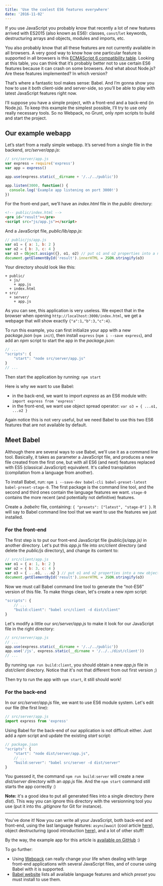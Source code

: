 ```yaml
---
title: 'Use the coolest ES6 features everywhere'
date: '2016-11-02'
---
```


If you use JavaScript you probably know that recently a lot of new features arrived with ES2015 (also known as ES6): classes, `const`/`let` keywords, destructuring arrays and objects, modules and imports, etc.

You also probably know that all these features are not currently available in all browsers. A very good way to know how one particular feature is supported in all browsers is this [ECMAScript 6 compatibility table](http://kangax.github.io/compat-table/es2016plus/). Looking at this table, you can think that it’s probably better not to use certain ES6 features because it can crash on some browsers. And what about Node.js? Are these features implemented? In which version?

That’s where a fantastic tool makes sense: Babel. And I’m gonna show you how to use it both client-side and server-side, so you’ll be able to play with latest JavaScript features right now.

<!--readmore-->

I’ll suppose you have a simple project, with a front-end and a back-end (in Node.js). To keep this example the simplest possible, I’ll try to use only really necessary tools. So no Webpack, no Grunt, only _npm_ scripts to build and start the project.

## Our example webapp

Let’s start from a really simple webapp. It’s served from a single file in the backend, _src/server/app.js_:

```javascript
// src/server/app.js
var express = require('express')
var app = express()

app.use(express.static(__dirname + '/../../public'))

app.listen(3000, function() {
  console.log('Example app listening on port 3000!')
})
```

For the front-end part, we'll have an _index.html_ file in the _public_ directory:

```html
<!-- public/index.html -->
<pre id="result"></pre>
<script src="js/app.js"></script>
```

And a JavaScript file, _public/lib/app.js_:

```javascript
// public/js/app.js
var o1 = { a: 1, b: 2 }
var o2 = { b: 3, c: 4 }
var o3 = Object.assign({}, o1, o2) // put o1 and o2 properties into a new object o3
document.getElementById('result').innerHTML = JSON.stringify(o3)
```

Your directory should look like this:

```
+ public/
  + js/
    + app.js
  + index.html
+ src/
  + server/
    + app.js
```

As you can see, this application is very useless. We expect that in the browser when opening `http://localhost:3000/index.html`, we get a webpage that will show exactly `{"a":1,"b":3,"c":4}`.

To run this example, you can first initialize your app with a new _package.json_ (`npm init`), then install `express` (`npm i --save express`), and add an _npm_ script to start the app in the _package.json_:

```javascript
// ...
"scripts": {
    "start": "node src/server/app.js"
}
// ...
```

Then start the application by running: `npm start`

Here is why we want to use Babel:

- in the back-end, we want to import _express_ as an ES6 module with: `import express from 'express'`
- in the front-end, we want use object spread operator: `var o3 = { ...o1, ...o2 }`

Again notice this is not very useful, but we need Babel to use this two ES6 features that are not available by default.

## Meet Babel

Although there are several ways to use Babel, we'll use it as a command line tool. Basically, it takes as parameter a JavaScript file, and produces a new file created from the first one, but with all ES6 (and next) features replaced with ES5 (classical JavaScript) equivalent. It's called transpilation (compilation from a language from another).

To install Babel, run: `npm i --save-dev babel-cli babel-preset-latest babel-preset-stage-0`. The first package is the command line tool, and the second and third ones contain the language features we want. `stage-0` contains the more recent (and potentially not definitive) features.

Create a _.babelrc_ file, containing: `{ "presets": ["latest", "stage-0"] }`. It will say to Babel command line tool that we want to use the features we just installed.

### For the front-end

The first step is to put our front-end JavaScript file _(public/js/app.js)_ in another directory. Let's put this _app.js_ file into _src/client_ directory (and delete the _public/js_ directory), and change its content to:

```javascript
// src/client/app.js
var o1 = { a: 1, b: 2 }
var o2 = { b: 3, c: 4 }
var o3 = { ...o1, ...o2 } // put o1 and o2 properties into a new object o3
document.getElementById('result').innerHTML = JSON.stringify(o3)
```

Now we must call Babel command line tool to generate the “not-ES6” version of this file. To make things clean, let's create a new _npm_ script:

```javascript
"scripts": {
    // ...
    "build:client": "babel src/client -d dist/client"
}
```

Let's modify a little our _src/server/app.js_ to make it look for our JavaScript file in the right directory:

```javascript
// src/server/app.js
// ...
app.use(express.static(__dirname + '/../../public'))
app.use('/js', express.static(__dirname + '/../../dist/client'))
// ...
```

By running `npm run build:client`, you should obtain a new _app.js_ file in _dist/client_ directory. Notice that it's not that different from out first version ;)

Then try to run the app with `npm start`, it still should work!

### For the back-end

In our _src/server/app.js_ file, we want to use ES6 module system. Let's edit our file (the first line):

```javascript
// src/server/app.js
import express from 'express'
```

Using Babel for the back-end of our application is not difficult either. Just add a _npm_ script and update the existing _start_ script:

```javascript
// package.json
"scripts": {
    "start": "node dist/server/app.js",
    // ...
    "build:server": "babel src/server -d dist/server"
}
```

You guessed it, the command `npm run build:server` will create a new _dist/server_ directory with an _app.js_ file. And the `npm start` command still starts the app correctly :)

**Note:** it's a good idea to put all generated files into a single directory (here _dist_). This way you can ignore this directory with the versionning tool you use (put it into ths _.gitignore_ for Git for instance).

---

You've done it! Now you can write all your JavaScript, both back-end and front-end, using the last language features: `async`/`await` (cool article [here](https://www.twilio.com/blog/2015/10/asyncawait-the-hero-javascript-deserved.html)), object destructuring (good introduction [here](http://exploringjs.com/es6/ch_destructuring.html)), and a lot of other stuff!

By the way, the example app for this article is [available on GitHub](https://github.com/scastiel/hello-babel) :)

To go further:

- Using [Webpack](https://webpack.github.io/) can really change your life when dealing with large front-end applications with several JavaScript files, and of course using Babel with it is supported.
- [Babel website](http://babeljs.io/docs/plugins/) lists all available language features and which _preset_ you must install to use them.
